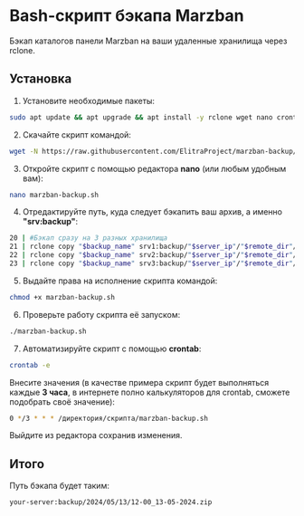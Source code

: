 # Bash-скрипт бэкапа Marzban
Бэкап каталогов панели Marzban на ваши удаленные хранилища через rclone.
## Установка
1. Установите необходимые пакеты: 
```sh
sudo apt update && apt upgrade && apt install -y rclone wget nano crontab
```
2. Скачайте скрипт командой:

```sh
wget -N https://raw.githubusercontent.com/ElitraProject/marzban-backup/main/marzban-backup.sh
```
3. Откройте скрипт с помощью редактора **nano** (или любым удобным вам):
```sh
nano marzban-backup.sh
```
4. Отредактируйте путь, куда следует бэкапить ваш архив, а именно **"srv:backup"**:
```sh
20 | #Бэкап сразу на 3 разных хранилища
21 | rclone copy "$backup_name" srv1:backup/"$server_ip"/"$remote_dir"/
22 | rclone copy "$backup_name" srv2:backup/"$server_ip"/"$remote_dir"/
23 | rclone copy "$backup_name" srv3:backup/"$server_ip"/"$remote_dir"/
```
5. Выдайте права на исполнение скрипта командой:
```sh
chmod +x marzban-backup.sh
```
6. Проверьте работу скрипта её запуском:
```sh
./marzban-backup.sh
```
7. Автоматизируйте скрипт с помощью **crontab**:
```sh
crontab -e 
```
Внесите значения (в качестве примера скрипт будет выполняться каждые **3 часа**, в интернете полно калькуляторов для crontab, сможете подобрать своё значение): 
```sh
0 */3 * * * /директория/скрипта/marzban-backup.sh
```
Выйдите из редактора сохранив изменения.

## Итого
Путь бэкапа будет таким:
```sh
your-server:backup/2024/05/13/12-00_13-05-2024.zip
```
